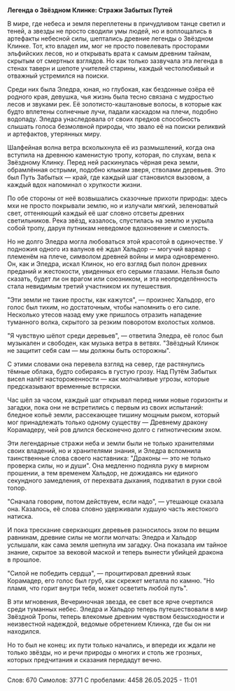 **Легенда о Звёздном Клинке: Стражи Забытых Путей**

В мире, где небеса и земля переплетены в причудливом танце светил и теней, а звезды не просто сводили умы людей, но и воплощались в артефакты небесной силы, шептались древние легенды о Звёздном Клинке. Тот, кто владел им, мог не просто повелевать просторами эльфийских лесов, но и открывать врата к самым древним тайнам, скрытым от смертных взглядов. Но как только зазвучала эта легенда в стенах таверн и шепоте учителей старины, каждый честолюбивый и отважный устремился на поиски.

Среди них была Эледра, юная, но глубокая, как бездонные озёра её родного края, девушка, чья жизнь была тесно связана с мудростью лесов и звуками рек. Её золотисто-каштановые волосы, в которые как будто вплетены солнечные лучи, падали каскадом на плечи, подобно водопаду. Эледра унаследовала от своих предков способность слышать голоса безмолвной природы, что звало её на поиски реликвий и артефактов, утерянных миру.

Шалфейная волна ветра всколыхнула её из размышлений, когда она вступила на древнюю каменистую тропу, которая, по слухам, вела к Звёздному Клинку. Перед ней раскинулась чёрная река земли, обрамлённая острыми, подобно клыкам зверя, стволами деревьев. Это был Путь Забытых — край, где каждый шаг становился вызовом, а каждый вдох напоминал о хрупкости жизни.

По обе стороны от неё возвышались сказочные прихоти природы: здесь мхи не просто покрывали землю, но и излучали мягкий, зеленоватый свет, оттеняющий каждый её шаг словно отсветы древних светильников. Река звёзд, казалось, спустилась на землю и укрыла собой тропу, даруя путникам неведомое вдохновение и смелость.

Но не долго Эледра могла любоваться этой красотой в одиночестве. У подножия одного из валунов её ждал Хальдор — могучий варвар с племенём на плече, символом древней войны и мира одновременно. Он, как и Эледра, искал Клинок, но его взгляд был полон древних преданий и жестокости, увиденных его серыми глазами. Нельзя было сказать, будет ли он врагом или союзником, и эта неопределённость стала невидимым третий участником их путешествия.

"Эти земли не такие просты, как кажутся", — произнес Хальдор, его голос был тихим, но достаточным, чтобы напомнить о его силе. Несколько утесов назад ему уже пришлось отразить нападение туманного волка, скрытого за резким поворотом вхолостых холмов. 

"Я чувствую шёпот среди деревьев", — ответила Эледра, её голос был музыкален и свободен, как музыка ветра в ветвях. "Звёздный Клинок не защитит себя сам — мы должны быть осторожны". 

С этими словами она перевела взгляд на север, где растянулись тёмные облака, будто собираясь в густую грозу. Над Путём Забытых висел налёт настороженности — как молчаливые угрозы, которые предсказывают временные встряски.

Час шёл за часом, каждый шаг открывал перед ними новые горизонты и загадки, пока они не встретились с первым из своих испытаний: бледное копьё земли, рассекающее тишину мощным рыком, который мог принадлежать только одному существу — Древнему дракону Корамадеру, чей ров длился бесконечно долго с гипнотическим эхом.

Эти легендарные стражи неба и земли были не только хранителями своих владений, но и хранителями знания, и Эледра вспомнила таинственные слова своего наставника: "Драконы — это не только проверка силы, но и души". Она медленно подняла руку в мирном прошении, а тем временем Хальдор, не дожидаясь ни единого секундного замедления, от перехвата дыхания, подхватил в руки свой топор.

"Сначала говорим, потом действуем, если надо", — утешающе сказала она. Казалось, её слова словно удерживали худшую часть жестокого натиска.

И пока трескание сверкающих деревьев разносилось эхом по вещим равнинам, древние силы не могли молчать: Эледра и Хальдор услышали, как сама земля шепнула им загадку. Она показала им тайное знание, скрытое за вековой маской и теперь вынести убийцей дракона в прошлое.

"Силой не победить сердца", — процитировал древний язык Корамадер, его голос был груб, как скрежет металла по камню. "Но пламя, что горит внутри тебя, может осветить любой путь".

В эти мгновения, Вечериночная звезда, ее свет  все ярче очертился среди туманных небес. Эледра и Хальдор теперь путешествовали в мир Звёздной Тропы, теперь влекомые древним чувством безысходности и неизвестной надеждой, ведомые обретением Клинка, где бы он ни находился.

Но то был не конец: их пути только начались, и впереди их ждали не только звёзды, но и речи природы о многих и столь же грозных, которых предчитания и сказания передадут вечно.

***
Слов: 670
Симолов: 3771
С пробелами: 4458
26.05.2025 - 11:01